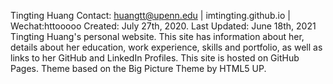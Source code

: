 Tingting Huang
    Contact: huangtt@upenn.edu | imtingting.github.io | Wechat:httooooo
    Created: July 27th, 2020.
    Last Updated: June 18th, 2021
    Tingting Huang's personal website. This site has information about her,
    details about her education, work experience, skills and portfolio, as well as links to her GitHub and LinkedIn Profiles.
    This site is hosted on GitHub Pages. Theme based on the Big Picture Theme by HTML5 UP.
